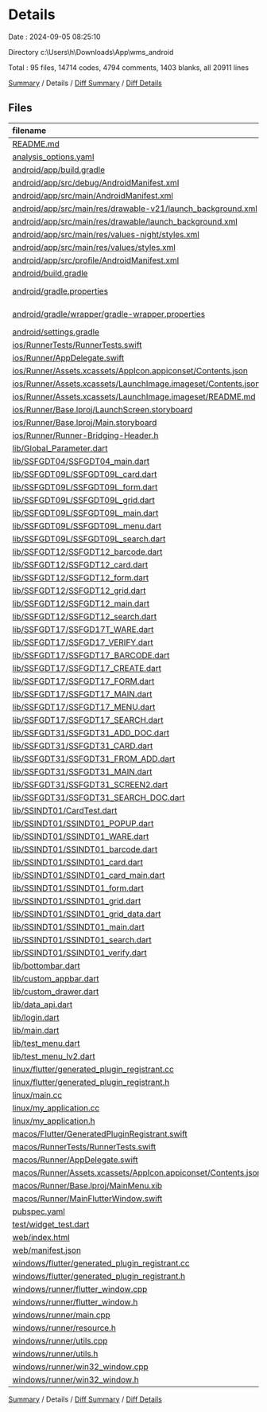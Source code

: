 # Details

Date : 2024-09-05 08:25:10

Directory c:\\Users\\h\\Downloads\\App\\wms_android

Total : 95 files,  14714 codes, 4794 comments, 1403 blanks, all 20911 lines

[Summary](results.md) / Details / [Diff Summary](diff.md) / [Diff Details](diff-details.md)

## Files
| filename | language | code | comment | blank | total |
| :--- | :--- | ---: | ---: | ---: | ---: |
| [README.md](/README.md) | Markdown | 10 | 0 | 7 | 17 |
| [analysis_options.yaml](/analysis_options.yaml) | YAML | 3 | 22 | 4 | 29 |
| [android/app/build.gradle](/android/app/build.gradle) | Gradle | 44 | 6 | 9 | 59 |
| [android/app/src/debug/AndroidManifest.xml](/android/app/src/debug/AndroidManifest.xml) | XML | 3 | 4 | 1 | 8 |
| [android/app/src/main/AndroidManifest.xml](/android/app/src/main/AndroidManifest.xml) | XML | 39 | 11 | 2 | 52 |
| [android/app/src/main/res/drawable-v21/launch_background.xml](/android/app/src/main/res/drawable-v21/launch_background.xml) | XML | 4 | 7 | 2 | 13 |
| [android/app/src/main/res/drawable/launch_background.xml](/android/app/src/main/res/drawable/launch_background.xml) | XML | 4 | 7 | 2 | 13 |
| [android/app/src/main/res/values-night/styles.xml](/android/app/src/main/res/values-night/styles.xml) | XML | 9 | 9 | 1 | 19 |
| [android/app/src/main/res/values/styles.xml](/android/app/src/main/res/values/styles.xml) | XML | 9 | 9 | 1 | 19 |
| [android/app/src/profile/AndroidManifest.xml](/android/app/src/profile/AndroidManifest.xml) | XML | 3 | 4 | 1 | 8 |
| [android/build.gradle](/android/build.gradle) | Gradle | 16 | 0 | 3 | 19 |
| [android/gradle.properties](/android/gradle.properties) | Java Properties | 3 | 0 | 1 | 4 |
| [android/gradle/wrapper/gradle-wrapper.properties](/android/gradle/wrapper/gradle-wrapper.properties) | Java Properties | 7 | 0 | 1 | 8 |
| [android/settings.gradle](/android/settings.gradle) | Gradle | 21 | 0 | 5 | 26 |
| [ios/RunnerTests/RunnerTests.swift](/ios/RunnerTests/RunnerTests.swift) | Swift | 7 | 2 | 4 | 13 |
| [ios/Runner/AppDelegate.swift](/ios/Runner/AppDelegate.swift) | Swift | 12 | 0 | 2 | 14 |
| [ios/Runner/Assets.xcassets/AppIcon.appiconset/Contents.json](/ios/Runner/Assets.xcassets/AppIcon.appiconset/Contents.json) | JSON | 122 | 0 | 1 | 123 |
| [ios/Runner/Assets.xcassets/LaunchImage.imageset/Contents.json](/ios/Runner/Assets.xcassets/LaunchImage.imageset/Contents.json) | JSON | 23 | 0 | 1 | 24 |
| [ios/Runner/Assets.xcassets/LaunchImage.imageset/README.md](/ios/Runner/Assets.xcassets/LaunchImage.imageset/README.md) | Markdown | 3 | 0 | 2 | 5 |
| [ios/Runner/Base.lproj/LaunchScreen.storyboard](/ios/Runner/Base.lproj/LaunchScreen.storyboard) | XML | 36 | 1 | 1 | 38 |
| [ios/Runner/Base.lproj/Main.storyboard](/ios/Runner/Base.lproj/Main.storyboard) | XML | 25 | 1 | 1 | 27 |
| [ios/Runner/Runner-Bridging-Header.h](/ios/Runner/Runner-Bridging-Header.h) | C++ | 1 | 0 | 1 | 2 |
| [lib/Global_Parameter.dart](/lib/Global_Parameter.dart) | Dart | 11 | 3 | 7 | 21 |
| [lib/SSFGDT04/SSFGDT04_main.dart](/lib/SSFGDT04/SSFGDT04_main.dart) | Dart | 29 | 0 | 7 | 36 |
| [lib/SSFGDT09L/SSFGDT09L_card.dart](/lib/SSFGDT09L/SSFGDT09L_card.dart) | Dart | 410 | 16 | 27 | 453 |
| [lib/SSFGDT09L/SSFGDT09L_form.dart](/lib/SSFGDT09L/SSFGDT09L_form.dart) | Dart | 323 | 50 | 23 | 396 |
| [lib/SSFGDT09L/SSFGDT09L_grid.dart](/lib/SSFGDT09L/SSFGDT09L_grid.dart) | Dart | 30 | 2 | 4 | 36 |
| [lib/SSFGDT09L/SSFGDT09L_main.dart](/lib/SSFGDT09L/SSFGDT09L_main.dart) | Dart | 174 | 1 | 12 | 187 |
| [lib/SSFGDT09L/SSFGDT09L_menu.dart](/lib/SSFGDT09L/SSFGDT09L_menu.dart) | Dart | 105 | 7 | 11 | 123 |
| [lib/SSFGDT09L/SSFGDT09L_search.dart](/lib/SSFGDT09L/SSFGDT09L_search.dart) | Dart | 277 | 6 | 11 | 294 |
| [lib/SSFGDT12/SSFGDT12_barcode.dart](/lib/SSFGDT12/SSFGDT12_barcode.dart) | Dart | 507 | 16 | 17 | 540 |
| [lib/SSFGDT12/SSFGDT12_card.dart](/lib/SSFGDT12/SSFGDT12_card.dart) | Dart | 229 | 15 | 13 | 257 |
| [lib/SSFGDT12/SSFGDT12_form.dart](/lib/SSFGDT12/SSFGDT12_form.dart) | Dart | 414 | 19 | 20 | 453 |
| [lib/SSFGDT12/SSFGDT12_grid.dart](/lib/SSFGDT12/SSFGDT12_grid.dart) | Dart | 1,046 | 39 | 39 | 1,124 |
| [lib/SSFGDT12/SSFGDT12_main.dart](/lib/SSFGDT12/SSFGDT12_main.dart) | Dart | 168 | 17 | 13 | 198 |
| [lib/SSFGDT12/SSFGDT12_search.dart](/lib/SSFGDT12/SSFGDT12_search.dart) | Dart | 227 | 24 | 8 | 259 |
| [lib/SSFGDT17/SSFGD17T_WARE.dart](/lib/SSFGDT17/SSFGD17T_WARE.dart) | Dart | 168 | 24 | 13 | 205 |
| [lib/SSFGDT17/SSFGD17_VERIFY.dart](/lib/SSFGDT17/SSFGD17_VERIFY.dart) | Dart | 557 | 0 | 38 | 595 |
| [lib/SSFGDT17/SSFGDT17_BARCODE.dart](/lib/SSFGDT17/SSFGDT17_BARCODE.dart) | Dart | 398 | 1 | 35 | 434 |
| [lib/SSFGDT17/SSFGDT17_CREATE.dart](/lib/SSFGDT17/SSFGDT17_CREATE.dart) | Dart | 526 | 7 | 37 | 570 |
| [lib/SSFGDT17/SSFGDT17_FORM.dart](/lib/SSFGDT17/SSFGDT17_FORM.dart) | Dart | 226 | 22 | 22 | 270 |
| [lib/SSFGDT17/SSFGDT17_MAIN.dart](/lib/SSFGDT17/SSFGDT17_MAIN.dart) | Dart | 418 | 118 | 60 | 596 |
| [lib/SSFGDT17/SSFGDT17_MENU.dart](/lib/SSFGDT17/SSFGDT17_MENU.dart) | Dart | 108 | 0 | 13 | 121 |
| [lib/SSFGDT17/SSFGDT17_SEARCH.dart](/lib/SSFGDT17/SSFGDT17_SEARCH.dart) | Dart | 173 | 2 | 18 | 193 |
| [lib/SSFGDT31/SSFGDT31_ADD_DOC.dart](/lib/SSFGDT31/SSFGDT31_ADD_DOC.dart) | Dart | 157 | 1 | 10 | 168 |
| [lib/SSFGDT31/SSFGDT31_CARD.dart](/lib/SSFGDT31/SSFGDT31_CARD.dart) | Dart | 55 | 58 | 13 | 126 |
| [lib/SSFGDT31/SSFGDT31_FROM_ADD.dart](/lib/SSFGDT31/SSFGDT31_FROM_ADD.dart) | Dart | 423 | 15 | 28 | 466 |
| [lib/SSFGDT31/SSFGDT31_MAIN.dart](/lib/SSFGDT31/SSFGDT31_MAIN.dart) | Dart | 130 | 0 | 7 | 137 |
| [lib/SSFGDT31/SSFGDT31_SCREEN2.dart](/lib/SSFGDT31/SSFGDT31_SCREEN2.dart) | Dart | 59 | 1 | 2 | 62 |
| [lib/SSFGDT31/SSFGDT31_SEARCH_DOC.dart](/lib/SSFGDT31/SSFGDT31_SEARCH_DOC.dart) | Dart | 159 | 1 | 7 | 167 |
| [lib/SSINDT01/CardTest.dart](/lib/SSINDT01/CardTest.dart) | Dart | 0 | 450 | 27 | 477 |
| [lib/SSINDT01/SSINDT01_POPUP.dart](/lib/SSINDT01/SSINDT01_POPUP.dart) | Dart | 146 | 4 | 2 | 152 |
| [lib/SSINDT01/SSINDT01_WARE.dart](/lib/SSINDT01/SSINDT01_WARE.dart) | Dart | 173 | 26 | 17 | 216 |
| [lib/SSINDT01/SSINDT01_barcode.dart](/lib/SSINDT01/SSINDT01_barcode.dart) | Dart | 0 | 439 | 22 | 461 |
| [lib/SSINDT01/SSINDT01_card.dart](/lib/SSINDT01/SSINDT01_card.dart) | Dart | 0 | 551 | 37 | 588 |
| [lib/SSINDT01/SSINDT01_card_main.dart](/lib/SSINDT01/SSINDT01_card_main.dart) | Dart | 0 | 551 | 37 | 588 |
| [lib/SSINDT01/SSINDT01_form.dart](/lib/SSINDT01/SSINDT01_form.dart) | Dart | 864 | 32 | 51 | 947 |
| [lib/SSINDT01/SSINDT01_grid.dart](/lib/SSINDT01/SSINDT01_grid.dart) | Dart | 0 | 1,463 | 70 | 1,533 |
| [lib/SSINDT01/SSINDT01_grid_data.dart](/lib/SSINDT01/SSINDT01_grid_data.dart) | Dart | 2,213 | 46 | 134 | 2,393 |
| [lib/SSINDT01/SSINDT01_main.dart](/lib/SSINDT01/SSINDT01_main.dart) | Dart | 471 | 248 | 62 | 781 |
| [lib/SSINDT01/SSINDT01_search.dart](/lib/SSINDT01/SSINDT01_search.dart) | Dart | 236 | 7 | 24 | 267 |
| [lib/SSINDT01/SSINDT01_verify.dart](/lib/SSINDT01/SSINDT01_verify.dart) | Dart | 461 | 34 | 39 | 534 |
| [lib/bottombar.dart](/lib/bottombar.dart) | Dart | 125 | 1 | 11 | 137 |
| [lib/custom_appbar.dart](/lib/custom_appbar.dart) | Dart | 45 | 33 | 5 | 83 |
| [lib/custom_drawer.dart](/lib/custom_drawer.dart) | Dart | 218 | 28 | 3 | 249 |
| [lib/data_api.dart](/lib/data_api.dart) | Dart | 49 | 3 | 7 | 59 |
| [lib/login.dart](/lib/login.dart) | Dart | 264 | 3 | 15 | 282 |
| [lib/main.dart](/lib/main.dart) | Dart | 211 | 1 | 22 | 234 |
| [lib/test_menu.dart](/lib/test_menu.dart) | Dart | 0 | 161 | 12 | 173 |
| [lib/test_menu_lv2.dart](/lib/test_menu_lv2.dart) | Dart | 242 | 8 | 18 | 268 |
| [linux/flutter/generated_plugin_registrant.cc](/linux/flutter/generated_plugin_registrant.cc) | C++ | 7 | 4 | 5 | 16 |
| [linux/flutter/generated_plugin_registrant.h](/linux/flutter/generated_plugin_registrant.h) | C++ | 5 | 5 | 6 | 16 |
| [linux/main.cc](/linux/main.cc) | C++ | 5 | 0 | 2 | 7 |
| [linux/my_application.cc](/linux/my_application.cc) | C++ | 82 | 17 | 26 | 125 |
| [linux/my_application.h](/linux/my_application.h) | C++ | 7 | 7 | 5 | 19 |
| [macos/Flutter/GeneratedPluginRegistrant.swift](/macos/Flutter/GeneratedPluginRegistrant.swift) | Swift | 8 | 3 | 4 | 15 |
| [macos/RunnerTests/RunnerTests.swift](/macos/RunnerTests/RunnerTests.swift) | Swift | 7 | 2 | 4 | 13 |
| [macos/Runner/AppDelegate.swift](/macos/Runner/AppDelegate.swift) | Swift | 8 | 0 | 2 | 10 |
| [macos/Runner/Assets.xcassets/AppIcon.appiconset/Contents.json](/macos/Runner/Assets.xcassets/AppIcon.appiconset/Contents.json) | JSON | 68 | 0 | 1 | 69 |
| [macos/Runner/Base.lproj/MainMenu.xib](/macos/Runner/Base.lproj/MainMenu.xib) | XML | 343 | 0 | 1 | 344 |
| [macos/Runner/MainFlutterWindow.swift](/macos/Runner/MainFlutterWindow.swift) | Swift | 12 | 0 | 4 | 16 |
| [pubspec.yaml](/pubspec.yaml) | YAML | 26 | 0 | 4 | 30 |
| [test/widget_test.dart](/test/widget_test.dart) | Dart | 14 | 10 | 7 | 31 |
| [web/index.html](/web/index.html) | HTML | 19 | 15 | 5 | 39 |
| [web/manifest.json](/web/manifest.json) | JSON | 35 | 0 | 1 | 36 |
| [windows/flutter/generated_plugin_registrant.cc](/windows/flutter/generated_plugin_registrant.cc) | C++ | 6 | 4 | 5 | 15 |
| [windows/flutter/generated_plugin_registrant.h](/windows/flutter/generated_plugin_registrant.h) | C++ | 5 | 5 | 6 | 16 |
| [windows/runner/flutter_window.cpp](/windows/runner/flutter_window.cpp) | C++ | 49 | 7 | 16 | 72 |
| [windows/runner/flutter_window.h](/windows/runner/flutter_window.h) | C++ | 20 | 5 | 9 | 34 |
| [windows/runner/main.cpp](/windows/runner/main.cpp) | C++ | 30 | 4 | 10 | 44 |
| [windows/runner/resource.h](/windows/runner/resource.h) | C++ | 9 | 6 | 2 | 17 |
| [windows/runner/utils.cpp](/windows/runner/utils.cpp) | C++ | 54 | 2 | 10 | 66 |
| [windows/runner/utils.h](/windows/runner/utils.h) | C++ | 8 | 6 | 6 | 20 |
| [windows/runner/win32_window.cpp](/windows/runner/win32_window.cpp) | C++ | 210 | 24 | 55 | 289 |
| [windows/runner/win32_window.h](/windows/runner/win32_window.h) | C++ | 48 | 31 | 24 | 103 |

[Summary](results.md) / Details / [Diff Summary](diff.md) / [Diff Details](diff-details.md)